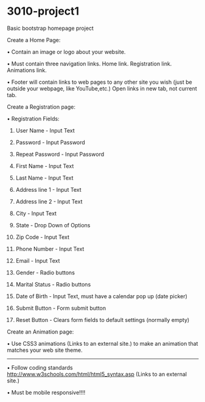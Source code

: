 # 3010-project1

Basic bootstrap homepage project

Create a Home Page:

• Contain an image or logo about your website.

• Must contain three navigation links. Home link. Registration link. Animations link.

• Footer will contain links to web pages to any other site you wish (just be outside your webpage, like YouTube,etc.) Open links in new tab, not current tab.

Create a Registration page:

• Registration Fields:

1) User Name -  Input Text

2) Password - Input Password

3) Repeat Password - Input Password

4) First Name - Input Text

5) Last Name - Input Text

6) Address line 1 - Input Text

7) Address line 2 - Input Text

8) City -  Input Text

9) State -  Drop Down of Options

10) Zip Code - Input Text

11) Phone Number - Input Text

12) Email -  Input Text

13) Gender -  Radio buttons

14) Marital Status -  Radio buttons

15) Date of Birth -  Input Text, must have a calendar pop up (date picker)

16) Submit Button -  Form submit button

17) Reset Button - Clears form fields to default settings (normally empty)

Create an Animation page:

• Use CSS3 animations (Links to an external site.) to make an animation that matches your web site theme.

----------------------------------------------------------------------------------------------------

• Follow coding standards http://www.w3schools.com/html/html5_syntax.asp (Links to an external site.)

• Must be mobile responsive!!!!